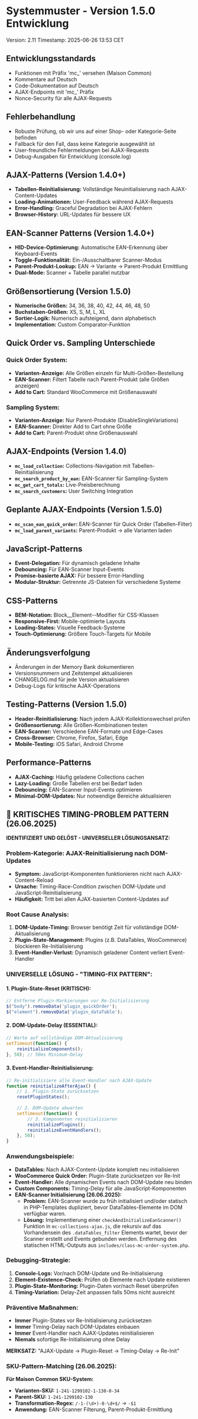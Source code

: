 # Systemmuster - Version 1.5.0 Entwicklung
Version: 2.11
Timestamp: 2025-06-26 13:53 CET

## Entwicklungsstandards
- Funktionen mit Präfix 'mc_' versehen (Maison Common)
- Kommentare auf Deutsch
- Code-Dokumentation auf Deutsch
- AJAX-Endpoints mit 'mc_' Präfix
- Nonce-Security für alle AJAX-Requests

## Fehlerbehandlung
- Robuste Prüfung, ob wir uns auf einer Shop- oder Kategorie-Seite befinden
- Fallback für den Fall, dass keine Kategorie ausgewählt ist
- User-freundliche Fehlermeldungen bei AJAX-Requests
- Debug-Ausgaben für Entwicklung (console.log)

## AJAX-Patterns (Version 1.4.0+)
- **Tabellen-Reinitialisierung:** Vollständige Neuinitialisierung nach AJAX-Content-Updates
- **Loading-Animationen:** User-Feedback während AJAX-Requests
- **Error-Handling:** Graceful Degradation bei AJAX-Fehlern
- **Browser-History:** URL-Updates für bessere UX

## EAN-Scanner Patterns (Version 1.4.0+)
- **HID-Device-Optimierung:** Automatische EAN-Erkennung über Keyboard-Events
- **Toggle-Funktionalität:** Ein-/Ausschaltbarer Scanner-Modus
- **Parent-Produkt-Lookup:** EAN → Variante → Parent-Produkt Ermittlung
- **Dual-Mode:** Scanner + Tabelle parallel nutzbar

## Größensortierung (Version 1.5.0)
- **Numerische Größen:** 34, 36, 38, 40, 42, 44, 46, 48, 50
- **Buchstaben-Größen:** XS, S, M, L, XL
- **Sortier-Logik:** Numerisch aufsteigend, dann alphabetisch
- **Implementation:** Custom Comparator-Funktion

## Quick Order vs. Sampling Unterschiede
### Quick Order System:
- **Varianten-Anzeige:** Alle Größen einzeln für Multi-Größen-Bestellung
- **EAN-Scanner:** Filtert Tabelle nach Parent-Produkt (alle Größen anzeigen)
- **Add to Cart:** Standard WooCommerce mit Größenauswahl

### Sampling System:
- **Varianten-Anzeige:** Nur Parent-Produkte (DisableSingleVariations)
- **EAN-Scanner:** Direkter Add to Cart ohne Größe
- **Add to Cart:** Parent-Produkt ohne Größenauswahl

## AJAX-Endpoints (Version 1.4.0)
- **`mc_load_collection`:** Collections-Navigation mit Tabellen-Reinitialisierung
- **`mc_search_product_by_ean`:** EAN-Scanner für Sampling-System
- **`mc_get_cart_totals`:** Live-Preisberechnung
- **`mc_search_customers`:** User Switching Integration

## Geplante AJAX-Endpoints (Version 1.5.0)
- **`mc_scan_ean_quick_order`:** EAN-Scanner für Quick Order (Tabellen-Filter)
- **`mc_load_parent_variants`:** Parent-Produkt → alle Varianten laden

## JavaScript-Patterns
- **Event-Delegation:** Für dynamisch geladene Inhalte
- **Debouncing:** Für EAN-Scanner Input-Events
- **Promise-basierte AJAX:** Für bessere Error-Handling
- **Modular-Struktur:** Getrennte JS-Dateien für verschiedene Systeme

## CSS-Patterns
- **BEM-Notation:** Block__Element--Modifier für CSS-Klassen
- **Responsive-First:** Mobile-optimierte Layouts
- **Loading-States:** Visuelle Feedback-Systeme
- **Touch-Optimierung:** Größere Touch-Targets für Mobile

## Änderungsverfolgung
- Änderungen in der Memory Bank dokumentieren
- Versionsnummern und Zeitstempel aktualisieren
- CHANGELOG.md für jede Version aktualisieren
- Debug-Logs für kritische AJAX-Operations

## Testing-Patterns (Version 1.5.0)
- **Header-Reinitialisierung:** Nach jedem AJAX-Kollektionswechsel prüfen
- **Größensortierung:** Alle Größen-Kombinationen testen
- **EAN-Scanner:** Verschiedene EAN-Formate und Edge-Cases
- **Cross-Browser:** Chrome, Firefox, Safari, Edge
- **Mobile-Testing:** iOS Safari, Android Chrome

## Performance-Patterns
- **AJAX-Caching:** Häufig geladene Collections cachen
- **Lazy-Loading:** Große Tabellen erst bei Bedarf laden
- **Debouncing:** EAN-Scanner Input-Events optimieren
- **Minimal-DOM-Updates:** Nur notwendige Bereiche aktualisieren

## 🚨 KRITISCHES TIMING-PROBLEM PATTERN (26.06.2025)
**IDENTIFIZIERT UND GELÖST - UNIVERSELLER LÖSUNGSANSATZ:**

### **Problem-Kategorie: AJAX-Reinitialisierung nach DOM-Updates**
- **Symptom:** JavaScript-Komponenten funktionieren nicht nach AJAX-Content-Reload
- **Ursache:** Timing-Race-Condition zwischen DOM-Update und JavaScript-Reinitialisierung
- **Häufigkeit:** Tritt bei allen AJAX-basierten Content-Updates auf

### **Root Cause Analysis:**
1. **DOM-Update-Timing:** Browser benötigt Zeit für vollständige DOM-Aktualisierung
2. **Plugin-State-Management:** Plugins (z.B. DataTables, WooCommerce) blockieren Re-Initialisierung
3. **Event-Handler-Verlust:** Dynamisch geladener Content verliert Event-Handler

### **UNIVERSELLE LÖSUNG - "TIMING-FIX PATTERN":**

#### **1. Plugin-State-Reset (KRITISCH):**
```javascript
// Entferne Plugin-Markierungen vor Re-Initialisierung
$("body").removeData('plugin_quickOrder');
$("element").removeData('plugin_dataTable');
```

#### **2. DOM-Update-Delay (ESSENTIAL):**
```javascript
// Warte auf vollständige DOM-Aktualisierung
setTimeout(function() {
    reinitializeComponents();
}, 50); // 50ms Minimum-Delay
```

#### **3. Event-Handler-Reinitialisierung:**
```javascript
// Re-initialisiere alle Event-Handler nach AJAX-Update
function reinitializeAfterAjax() {
    // 1. Plugin-State zurücksetzen
    resetPluginStates();
    
    // 2. DOM-Update abwarten
    setTimeout(function() {
        // 3. Komponenten reinitialisieren
        reinitializePlugins();
        reinitializeEventHandlers();
    }, 50);
}
```

### **Anwendungsbeispiele:**
- **DataTables:** Nach AJAX-Content-Update komplett neu initialisieren
- **WooCommerce Quick Order:** Plugin-State zurücksetzen vor Re-Init
- **Event-Handler:** Alle dynamischen Events nach DOM-Update neu binden
- **Custom Components:** Timing-Delay für alle JavaScript-Komponenten
- **EAN-Scanner Initialisierung (26.06.2025):**
    - **Problem:** EAN-Scanner wurde zu früh initialisiert und/oder statisch in PHP-Templates dupliziert, bevor DataTables-Elemente im DOM verfügbar waren.
    - **Lösung:** Implementierung einer `checkAndInitializeEanScanner()` Funktion in `mc-collections-ajax.js`, die rekursiv auf das Vorhandensein des `.dataTables_filter` Elements wartet, bevor der Scanner erstellt und Events gebunden werden. Entfernung des statischen HTML-Outputs aus `includes/class-mc-order-system.php`.

### **Debugging-Strategie:**
1. **Console-Logs:** Vor/nach DOM-Update und Re-Initialisierung
2. **Element-Existence-Check:** Prüfen ob Elemente nach Update existieren
3. **Plugin-State-Monitoring:** Plugin-Daten vor/nach Reset überprüfen
4. **Timing-Variation:** Delay-Zeit anpassen falls 50ms nicht ausreicht

### **Präventive Maßnahmen:**
- **Immer** Plugin-States vor Re-Initialisierung zurücksetzen
- **Immer** Timing-Delay nach DOM-Updates einbauen
- **Immer** Event-Handler nach AJAX-Updates reinitialisieren
- **Niemals** sofortige Re-Initialisierung ohne Delay

**MERKSATZ:** "AJAX-Update → Plugin-Reset → Timing-Delay → Re-Init"

### **SKU-Pattern-Matching (26.06.2025):**
**Für Maison Common SKU-System:**
- **Varianten-SKU:** `1-241-1299102-1-130-0-34`
- **Parent-SKU:** `1-241-1299102-130`
- **Transformation-Regex:** `/-1-(\d+)-0-\d+$/` → `-$1`
- **Anwendung:** EAN-Scanner Filterung, Parent-Produkt-Ermittlung
